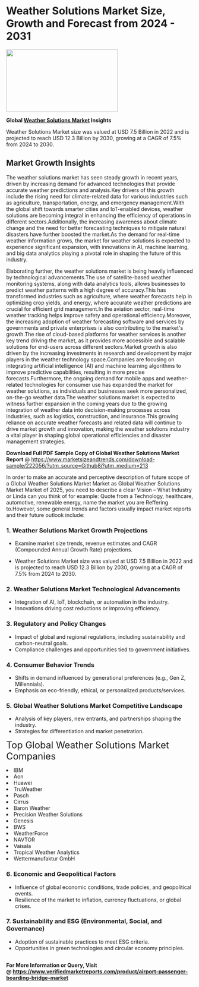 <H1>Weather Solutions Market Size, Growth and Forecast from 2024 - 2031</H1><img class="aligncenter size-medium wp-image-584254" src="https://thirdeyenews.in/wp-content/uploads/2024/09/Global-Market-Research-300x168.jpeg" alt="" width="300" height="168" /><p><strong>Global&nbsp;<a href="https://www.marketsizeandtrends.com/download-sample/222056/?utm_source=Github8j?utm_medium=213">Weather Solutions Market</a> Insights</strong></p><p>Weather Solutions Market size was valued at USD 7.5 Billion in 2022 and is projected to reach USD 12.3 Billion by 2030, growing at a CAGR of 7.5% from 2024 to 2030.</p><p><h2>Market Growth Insights</h2> <p>The weather solutions market has seen steady growth in recent years, driven by increasing demand for advanced technologies that provide accurate weather predictions and analysis.Key drivers of this growth include the rising need for climate-related data for various industries such as agriculture, transportation, energy, and emergency management.With the global shift towards smarter cities and IoT-enabled devices, weather solutions are becoming integral in enhancing the efficiency of operations in different sectors.Additionally, the increasing awareness about climate change and the need for better forecasting techniques to mitigate natural disasters have further boosted the market.As the demand for real-time weather information grows, the market for weather solutions is expected to experience significant expansion, with innovations in AI, machine learning, and big data analytics playing a pivotal role in shaping the future of this industry.</p> <p>Elaborating further, the weather solutions market is being heavily influenced by technological advancements.The use of satellite-based weather monitoring systems, along with data analytics tools, allows businesses to predict weather patterns with a high degree of accuracy.This has transformed industries such as agriculture, where weather forecasts help in optimizing crop yields, and energy, where accurate weather predictions are crucial for efficient grid management.In the aviation sector, real-time weather tracking helps improve safety and operational efficiency.Moreover, the increasing adoption of weather forecasting software and services by governments and private enterprises is also contributing to the market's growth.The rise of cloud-based platforms for weather services is another key trend driving the market, as it provides more accessible and scalable solutions for end-users across different sectors.Market growth is also driven by the increasing investments in research and development by major players in the weather technology space.Companies are focusing on integrating artificial intelligence (AI) and machine learning algorithms to improve predictive capabilities, resulting in more precise forecasts.Furthermore, the ongoing demand for mobile apps and weather-related technologies for consumer use has expanded the market for weather solutions, as individuals and businesses seek more personalized, on-the-go weather data.The weather solutions market is expected to witness further expansion in the coming years due to the growing integration of weather data into decision-making processes across industries, such as logistics, construction, and insurance.This growing reliance on accurate weather forecasts and related data will continue to drive market growth and innovation, making the weather solutions industry a vital player in shaping global operational efficiencies and disaster management strategies.</p> <p><span class=""><strong>Download Full PDF Sample Copy of Global Weather Solutions Market Report</strong> @ <a href="https://www.marketsizeandtrends.com/download-sample/222056/?utm_source=Github8j?utm_medium=213" target="_blank">https://www.marketsizeandtrends.com/download-sample/222056/?utm_source=Github8j?utm_medium=213</a></span></p><p>In order to make an accurate and perceptive description of future scope of a Global&nbsp;Weather Solutions Market Market as Global&nbsp;Weather Solutions Market Market of 2025, you need to describe a clear Vision &ndash; What Industry or Linda can you think of for example: Quote from a Technology, healthcare, automotive, renewable energy, name the market you are Reffering to.However, some general trends and factors usually impact market reports and their future outlook include:</p><h3>1.&nbsp;<strong>Weather Solutions Market Growth Projections</strong></h3><ul><li>Examine market size trends, revenue estimates and CAGR (Compounded Annual Growth Rate) projections.</li><li><p>Weather Solutions Market size was valued at USD 7.5 Billion in 2022 and is projected to reach USD 12.3 Billion by 2030, growing at a CAGR of 7.5% from 2024 to 2030.</p></li></ul><h3>2.&nbsp;<strong>Weather Solutions Market Technological Advancements</strong></h3><ul><li>Integration of AI, IoT, blockchain, or automation in the industry.</li><li>Innovations driving cost reductions or improving efficiency.</li></ul><h3>3.&nbsp;<strong>Regulatory and Policy Changes</strong></h3><ul><li>Impact of global and regional regulations, including sustainability and carbon-neutral goals.</li><li>Compliance challenges and opportunities tied to government initiatives.</li></ul><h3>4.&nbsp;<strong>Consumer Behavior Trends</strong></h3><ul><li>Shifts in demand influenced by generational preferences (e.g., Gen Z, Millennials).</li><li>Emphasis on eco-friendly, ethical, or personalized products/services.</li></ul><h3>5.&nbsp;<strong>Global Weather Solutions Market Competitive Landscape</strong></h3><ul><li>Analysis of key players, new entrants, and partnerships shaping the industry.</li><li>Strategies for differentiation and market penetration.</li></ul><p data-pm-slice="1 1 []"><span style="color: inherit; font-family: inherit; font-size: 25px;">Top Global Weather Solutions Market Companies</span></p><div class="" data-test-id=""><p><li>IBM</li><li> Aon</li><li> Huawei</li><li> TruWeather</li><li> Pasch</li><li> Cirrus</li><li> Baron Weather</li><li> Precision Weather Solutions</li><li> Genesis</li><li> BWS</li><li> WeatherForce</li><li> NAVTOR</li><li> Vaisala</li><li> Tropical Weather Analytics</li><li> Wettermanufaktur GmbH</li></p></div><h3>6.&nbsp;<strong>Economic and Geopolitical Factors</strong></h3><ul><li>Influence of global economic conditions, trade policies, and geopolitical events.</li><li>Resilience of the market to inflation, currency fluctuations, or global crises.</li></ul><h3>7.&nbsp;<strong>Sustainability and ESG (Environmental, Social, and Governance)</strong></h3><ul><li>Adoption of sustainable practices to meet ESG criteria.</li><li>Opportunities in green technologies and circular economy principles.</li></ul><h2><strong style="font-size: 14px;">For More Information or Query, Visit @&nbsp;</strong><a style="background-color: #ffffff; font-size: 14px;" href="https://www.marketsizeandtrends.com/report/weather-solutions-market/" target="_blank">https://www.verifiedmarketreports.com/product/airport-passenger-boarding-bridge-market</a></h2>